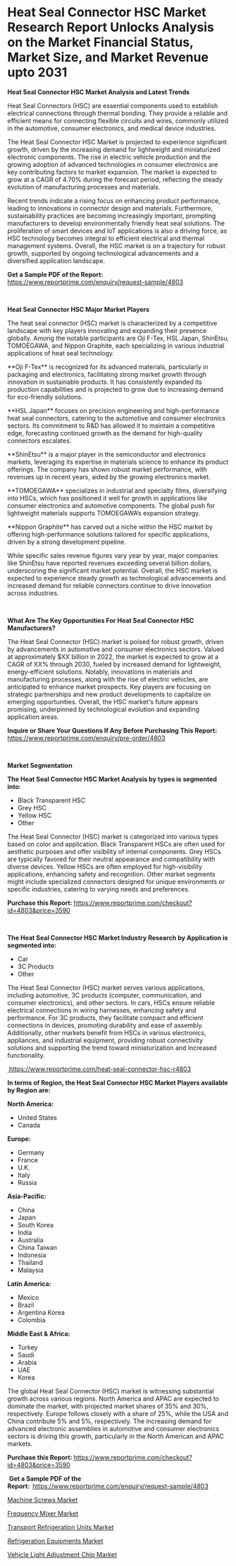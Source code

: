 <p><h1>Heat Seal Connector HSC Market Research Report Unlocks Analysis on the Market Financial Status, Market Size, and Market Revenue upto 2031</h1></p><p><strong>Heat Seal Connector HSC Market Analysis and Latest Trends</strong></p>
<p><p>Heat Seal Connectors (HSC) are essential components used to establish electrical connections through thermal bonding. They provide a reliable and efficient means for connecting flexible circuits and wires, commonly utilized in the automotive, consumer electronics, and medical device industries. </p><p>The Heat Seal Connector HSC Market is projected to experience significant growth, driven by the increasing demand for lightweight and miniaturized electronic components. The rise in electric vehicle production and the growing adoption of advanced technologies in consumer electronics are key contributing factors to market expansion. The market is expected to grow at a CAGR of 4.70% during the forecast period, reflecting the steady evolution of manufacturing processes and materials.</p><p>Recent trends indicate a rising focus on enhancing product performance, leading to innovations in connector design and materials. Furthermore, sustainability practices are becoming increasingly important, prompting manufacturers to develop environmentally friendly heat seal solutions. The proliferation of smart devices and IoT applications is also a driving force, as HSC technology becomes integral to efficient electrical and thermal management systems. Overall, the HSC market is on a trajectory for robust growth, supported by ongoing technological advancements and a diversified application landscape.</p></p>
<p><strong>Get a Sample PDF of the Report:&nbsp;</strong> <a href="https://www.reportprime.com/enquiry/request-sample/4803">https://www.reportprime.com/enquiry/request-sample/4803</a></p>
<p>&nbsp;</p>
<p><strong>Heat Seal Connector HSC Major Market Players</strong></p>
<p><p>The heat seal connector (HSC) market is characterized by a competitive landscape with key players innovating and expanding their presence globally. Among the notable participants are Oji F-Tex, HSL Japan, ShinEtsu, TOMOEGAWA, and Nippon Graphite, each specializing in various industrial applications of heat seal technology.</p><p>**Oji F-Tex** is recognized for its advanced materials, particularly in packaging and electronics, facilitating strong market growth through innovation in sustainable products. It has consistently expanded its production capabilities and is projected to grow due to increasing demand for eco-friendly solutions.</p><p>**HSL Japan** focuses on precision engineering and high-performance heat seal connectors, catering to the automotive and consumer electronics sectors. Its commitment to R&D has allowed it to maintain a competitive edge, forecasting continued growth as the demand for high-quality connectors escalates.</p><p>**ShinEtsu** is a major player in the semiconductor and electronics markets, leveraging its expertise in materials science to enhance its product offerings. The company has shown robust market performance, with revenues up in recent years, aided by the growing electronics market.</p><p>**TOMOEGAWA** specializes in industrial and specialty films, diversifying into HSCs, which has positioned it well for growth in applications like consumer electronics and automotive components. The global push for lightweight materials supports TOMOEGAWA’s expansion strategy.</p><p>**Nippon Graphite** has carved out a niche within the HSC market by offering high-performance solutions tailored for specific applications, driven by a strong development pipeline.</p><p>While specific sales revenue figures vary year by year, major companies like ShinEtsu have reported revenues exceeding several billion dollars, underscoring the significant market potential. Overall, the HSC market is expected to experience steady growth as technological advancements and increased demand for reliable connectors continue to drive innovation across industries.</p></p>
<p>&nbsp;</p>
<p><strong>What Are The Key Opportunities For Heat Seal Connector HSC Manufacturers?</strong></p>
<p><p>The Heat Seal Connector (HSC) market is poised for robust growth, driven by advancements in automotive and consumer electronics sectors. Valued at approximately $XX billion in 2022, the market is expected to grow at a CAGR of XX% through 2030, fueled by increased demand for lightweight, energy-efficient solutions. Notably, innovations in materials and manufacturing processes, along with the rise of electric vehicles, are anticipated to enhance market prospects. Key players are focusing on strategic partnerships and new product developments to capitalize on emerging opportunities. Overall, the HSC market's future appears promising, underpinned by technological evolution and expanding application areas.</p></p>
<p><strong>Inquire or Share Your Questions If Any Before Purchasing This Report:</strong> <a href="https://www.reportprime.com/enquiry/pre-order/4803">https://www.reportprime.com/enquiry/pre-order/4803</a></p>
<p>&nbsp;</p>
<p><strong>Market Segmentation</strong></p>
<p><strong>The Heat Seal Connector HSC Market Analysis by types is segmented into:</strong></p>
<p><ul><li>Black Transparent HSC</li><li>Grey HSC</li><li>Yellow HSC</li><li>Other</li></ul></p>
<p><p>The Heat Seal Connector (HSC) market is categorized into various types based on color and application. Black Transparent HSCs are often used for aesthetic purposes and offer visibility of internal components. Grey HSCs are typically favored for their neutral appearance and compatibility with diverse devices. Yellow HSCs are often employed for high-visibility applications, enhancing safety and recognition. Other market segments might include specialized connectors designed for unique environments or specific industries, catering to varying needs and preferences.</p></p>
<p><strong>Purchase this Report:&nbsp;</strong><a href="https://www.reportprime.com/checkout?id=4803&price=3590">https://www.reportprime.com/checkout?id=4803&price=3590</a></p>
<p>&nbsp;</p>
<p><strong>The Heat Seal Connector HSC Market Industry Research by Application is segmented into:</strong></p>
<p><ul><li>Car</li><li>3C Products</li><li>Other</li></ul></p>
<p><p>The Heat Seal Connector (HSC) market serves various applications, including automotive, 3C products (computer, communication, and consumer electronics), and other sectors. In cars, HSCs ensure reliable electrical connections in wiring harnesses, enhancing safety and performance. For 3C products, they facilitate compact and efficient connections in devices, promoting durability and ease of assembly. Additionally, other markets benefit from HSCs in various electronics, appliances, and industrial equipment, providing robust connectivity solutions and supporting the trend toward miniaturization and increased functionality.</p></p>
<p><a href="https://www.reportprime.com/heat-seal-connector-hsc-r4803">&nbsp;https://www.reportprime.com/heat-seal-connector-hsc-r4803</a></p>
<p><strong>In terms of Region, the Heat Seal Connector HSC Market Players available by Region are:</strong></p>
<p>
    <p> <strong> North America: </strong>
        <ul>
            <li>United States</li>
            <li>Canada</li>
        </ul>
        </p> 
    <p> <strong> Europe: </strong>
        <ul>
            <li>Germany</li>
            <li>France</li>
            <li>U.K.</li>
            <li>Italy</li>
            <li>Russia</li>
        </ul>
        </p> 
    <p> <strong> Asia-Pacific: </strong>
        <ul>
            <li>China</li>
            <li>Japan</li>
            <li>South Korea</li>
            <li>India</li>
            <li>Australia</li>
            <li>China Taiwan</li>
            <li>Indonesia</li>
            <li>Thailand</li>
            <li>Malaysia</li>
        </ul>
        </p> 
    <p> <strong> Latin America: </strong>
        <ul>
            <li>Mexico</li>
            <li>Brazil</li>
            <li>Argentina Korea</li>
            <li>Colombia</li>
        </ul>
        </p> 
    <p> <strong> Middle East & Africa: </strong>
        <ul>
            <li>Turkey</li>
            <li>Saudi</li>
            <li>Arabia</li>
            <li>UAE</li>
            <li>Korea</li>
        </ul>
    </p>
    </p>
<p><p>The global Heat Seal Connector (HSC) market is witnessing substantial growth across various regions. North America and APAC are expected to dominate the market, with projected market shares of 35% and 30%, respectively. Europe follows closely with a share of 25%, while the USA and China contribute 5% and 5%, respectively. The increasing demand for advanced electronic assemblies in automotive and consumer electronics sectors is driving this growth, particularly in the North American and APAC markets.</p></p>
<p><strong>Purchase this Report: </strong><a href="https://www.reportprime.com/checkout?id=4803&price=3590">https://www.reportprime.com/checkout?id=4803&price=3590</a></p>
<p>&nbsp;<strong>Get a Sample PDF of the Report:&nbsp;&nbsp;</strong><a href="https://www.reportprime.com/enquiry/request-sample/4803">https://www.reportprime.com/enquiry/request-sample/4803</a></p>
<p><strong></strong></p>
<p><p><a href="https://www.linkedin.com/pulse/global-machine-screws-market-trends-forecasts-strategic-analysis-qz9mc?trackingId=cMCFEpetRqOOitwZIWX9xg%3D%3D">Machine Screws Market</a></p><p><a href="https://www.linkedin.com/pulse/how-regional-global-trends-shaping-frequency-mixer-market-year-mtgbc?trackingId=8ItzYjnkSKO1PPVd%2B19u4g%3D%3D">Frequency Mixer Market</a></p><p><a href="https://issuu.com/reportprime-2/docs/transport-refrigeration-units-marke_b7813eabe0f2be">Transport Refrigeration Units Market</a></p><p><a href="https://issuu.com/reportprime-2/docs/refrigeration-equipments-market-siz_8284b5c879777c">Refrigeration Equipments Market</a></p><p><a href="https://github.com/AKSHATREPORTPRIME/Market-Research-Report-List-6/blob/main/vehicle-light-adjustment-chip-market.md">Vehicle Light Adjustment Chip Market</a></p></p>
